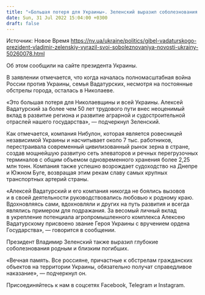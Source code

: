 ```yaml
---
title: "«Большая потеря для Украины». Зеленский выразил соболезнования из-за гибели Вадатурского и его жены в результате обстрела Николаева"
date: Sun, 31 Jul 2022 15:04:00 +0300
draft: false
---
```

Источник: Новое Время https://nv.ua/ukraine/politics/gibel-vadaturskogo-prezident-vladimir-zelenskiy-vyrazil-svoi-soboleznovaniya-novosti-ukrainy-50260078.html


Об этом сообщили на сайте президента Украины.

В заявлении отмечается, что когда началась полномасштабная война России против Украины, семья Вадатурских, несмотря на постоянные обстрелы города, осталась в Николаеве.

«Это большая потеря для Николаевщины и всей Украины. Алексей Вадатурский за более чем 50 лет трудового пути внес неоценимый вклад в развитие региона и развитие аграрной и судостроительной отраслей нашего государства», — подчеркнул Зеленский.

Как отмечается, компания Нибулон, которая является ровесницей независимой Украины и насчитывает около 7 тыс. работников, перестраивала современный цивилизованный рынок зерна в стране, создав мощнейшую развитую сеть элеваторов и речных перегрузочных терминалов с общим объемом одновременного хранения более 2,25 млн тонн. Компания также успешно возрождает судоходство на Днепре и Южном Буге, возвращая этим рекам славу самых крупных транспортных артерий страны.

«Алексей Вадатурский и его компания никогда не боялись вызовов и в своей деятельности руководствовались любовью к родному краю. Вдохновляясь сами, вдохновляли и других на путь развития и всегда являлись примером для подражания. За весомый личный вклад в укрепление потенциала агропромышленного комплекса Алексею Вадатурскому присвоено звание Героя Украины с вручением ордена Государства», — говорится в сообщении.

Президент Владимир Зеленский также выразил глубокие соболезнования родным и близким погибших.

«Вечная память. Все россияне, причастные к обстрелам гражданских объектов на территории Украины, обязательно получат справедливое наказание», — подчеркнул он.

Присоединяйтесь к нам в соцсетях Facebook, Telegram и Instagram.
